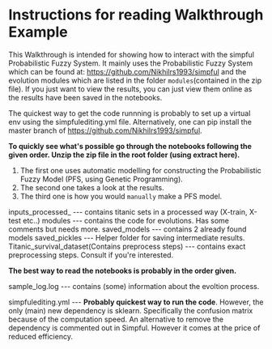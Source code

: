 # Instructions for reading Walkthrough Example


This Walkthrough is intended for showing how to interact with the simpful Probabilistic Fuzzy System. It mainly uses the Probabilistic Fuzzy System which can be found at: https://github.com/Nikhilrs1993/simpful and the evolution modules which are listed in the folder `modules`(contained in the zip file). If you just want to view the results, you can just view them online as the results have been saved in the notebooks.

The quickest way to get the code runnning is probably to set up a virtual env using the simpfulediting.yml file.
Alternatively, one can pip install the master branch of https://github.com/Nikhilrs1993/simpful.

**To quickly see what's possible go through the notebooks following the given order. Unzip the zip file in the root folder (using extract here).**

1. The first one uses automatic modelling for constructing the Probabilistic Fuzzy Model (PFS, using Genetic Programming).
2. The second one takes a look at the results.
3. The third one is how you would `manually` make a PFS model.


inputs_processed_ --- contains titanic sets in a processed way (X-train, X-test etc..)
modules --- contains the code for evolutions. Has some comments but needs more.
saved_models --- contains 2 already found models
saved_pickles --- Helper folder for saving intermediate results.
Titanic_survival_dataset(Contains preprocess steps) --- contains exact preprocessing steps. Consult if you're interested.

**The best way to read the notebooks is probably in the order given.**

sample_log.log --- contains (some) information about the evoltion process.

simpfulediting.yml --- **Probably quickest way to run the code**. However, the only (main) new dependency is sklearn. Specifically the confusion matrix because of the computation speed. An alternative to remove the dependency is commented out in Simpful. However it comes at the price of reduced efficiency.
